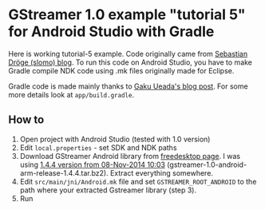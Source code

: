 # GStreamer 1.0 example "tutorial 5" for Android Studio with Gradle

Here is working tutorial-5 example. Code originally came from [Sebastian Dröge (slomo) blog](https://coaxion.net).
To run this code on Android Studio, you have to make Gradle compile NDK code using .mk files
originally made for Eclipse.

Gradle code is made mainly thanks to [Gaku Ueada's blog post](http://blog.gaku.net/ndk/). For some
more details look at `app/build.gradle`.

## How to

1. Open project with Android Studio (tested with 1.0 version)
2. Edit `local.properties` - set SDK and NDK paths
3. Download GStreamer Android library from [freedesktop page](http://gstreamer.freedesktop.org/data/pkg/android/).
 I was using [1.4.4 version from 08-Nov-2014 10:03](http://gstreamer.freedesktop.org/data/pkg/android/1.4.4/)
 (gstreamer-1.0-android-arm-release-1.4.4.tar.bz2). Extract everything somewhere.
4. Edit `src/main/jni/Android.mk` file and set `GSTREAMER_ROOT_ANDROID` to the path
where your extracted Gstreamer library (step 3).
5. Run
